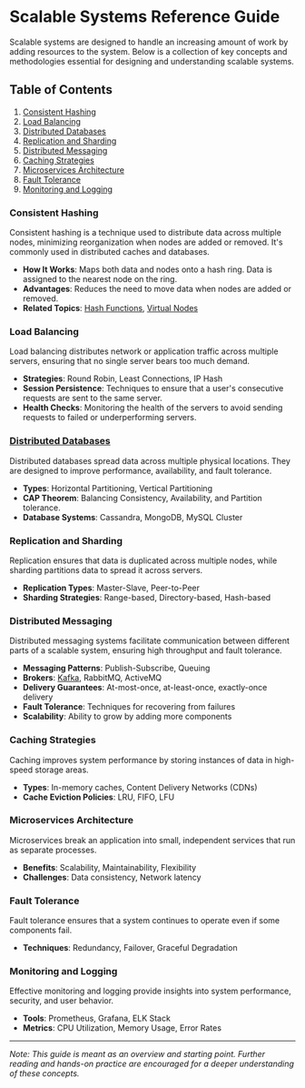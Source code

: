 # Scalable Systems Reference Guide

Scalable systems are designed to handle an increasing amount of work by adding resources to the system. Below is a collection of key concepts and methodologies essential for designing and understanding scalable systems.

## Table of Contents

1. [Consistent Hashing](#consistent-hashing)
2. [Load Balancing](#load-balancing)
3. [Distributed Databases](#distributed-databases)
4. [Replication and Sharding](#replication-and-sharding)
5. [Distributed Messaging](#distributed-messaging)
6. [Caching Strategies](#caching-strategies)
7. [Microservices Architecture](#microservices-architecture)
8. [Fault Tolerance](#fault-tolerance)
9. [Monitoring and Logging](#monitoring-and-logging)

### Consistent Hashing

Consistent hashing is a technique used to distribute data across multiple nodes, minimizing reorganization when nodes are added or removed. It's commonly used in distributed caches and databases.

- **How It Works**: Maps both data and nodes onto a hash ring. Data is assigned to the nearest node on the ring.
- **Advantages**: Reduces the need to move data when nodes are added or removed.
- **Related Topics**: [Hash Functions](#), [Virtual Nodes](#)

### Load Balancing

Load balancing distributes network or application traffic across multiple servers, ensuring that no single server bears too much demand.

- **Strategies**: Round Robin, Least Connections, IP Hash
- **Session Persistence**: Techniques to ensure that a user's consecutive requests are sent to the same server.
- **Health Checks**: Monitoring the health of the servers to avoid sending requests to failed or underperforming servers.

### [Distributed Databases](./distributed_databases/README.md)

Distributed databases spread data across multiple physical locations. They are designed to improve performance, availability, and fault tolerance.

- **Types**: Horizontal Partitioning, Vertical Partitioning
- **CAP Theorem**: Balancing Consistency, Availability, and Partition tolerance.
- **Database Systems**: Cassandra, MongoDB, MySQL Cluster

### Replication and Sharding

Replication ensures that data is duplicated across multiple nodes, while sharding partitions data to spread it across servers.

- **Replication Types**: Master-Slave, Peer-to-Peer
- **Sharding Strategies**: Range-based, Directory-based, Hash-based

### Distributed Messaging

Distributed messaging systems facilitate communication between different parts of a scalable system, ensuring high throughput and fault tolerance.

- **Messaging Patterns**: Publish-Subscribe, Queuing
- **Brokers**: [Kafka](./distributed_messaging/kafka.md), RabbitMQ, ActiveMQ
- **Delivery Guarantees**: At-most-once, at-least-once, exactly-once delivery
- **Fault Tolerance**: Techniques for recovering from failures
- **Scalability**: Ability to grow by adding more components

### Caching Strategies

Caching improves system performance by storing instances of data in high-speed storage areas.

- **Types**: In-memory caches, Content Delivery Networks (CDNs)
- **Cache Eviction Policies**: LRU, FIFO, LFU

### Microservices Architecture

Microservices break an application into small, independent services that run as separate processes.

- **Benefits**: Scalability, Maintainability, Flexibility
- **Challenges**: Data consistency, Network latency

### Fault Tolerance

Fault tolerance ensures that a system continues to operate even if some components fail.

- **Techniques**: Redundancy, Failover, Graceful Degradation

### Monitoring and Logging

Effective monitoring and logging provide insights into system performance, security, and user behavior.

- **Tools**: Prometheus, Grafana, ELK Stack
- **Metrics**: CPU Utilization, Memory Usage, Error Rates

---

*Note: This guide is meant as an overview and starting point. Further reading and hands-on practice are encouraged for a deeper understanding of these concepts.*


